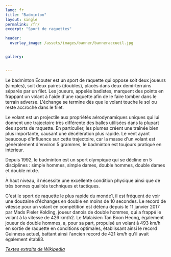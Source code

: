 ```yaml
---
lang: fr
title: "Badminton"
layout: single
permalink: /fr/
excerpt: "Sport de raquettes"

header:
  overlay_image: /assets/images/banner/banneraccueil.jpg


gallery:


---
```


Le badminton Écouter est un sport de raquette qui oppose soit deux joueurs (simples), soit deux paires (doubles), placés dans deux demi-terrains séparés par un filet. Les joueurs, appelés badistes, marquent des points en frappant un volant à l'aide d'une raquette afin de le faire tomber dans le terrain adverse. L'échange se termine dès que le volant touche le sol ou reste accroché dans le filet.  


Le volant est un projectile aux propriétés aérodynamiques uniques qui lui donnent une trajectoire très différente des balles utilisées dans la plupart des sports de raquette. En particulier, les plumes créent une traînée bien plus importante, causant une décélération plus rapide. Le vent ayant beaucoup d'influence sur cette trajectoire, car la masse d'un volant est généralement d'environ 5 grammes, le badminton est toujours pratiqué en intérieur.  


Depuis 1992, le badminton est un sport olympique qui se décline en 5 disciplines : simple hommes, simple dames, double hommes, double dames et double mixte.  


À haut niveau, il nécessite une excellente condition physique ainsi que de très bonnes qualités techniques et tactiques.  


C'est le sport de raquette le plus rapide du monde1, il est fréquent de voir une douzaine d'échanges en double en moins de 10 secondes. Le record de vitesse pour un volant en compétition est détenu depuis le 11 janvier 2017 par Mads Pieler Kolding, joueur danois de double hommes, qui a frappé le volant à la vitesse de 426 km/h2. Le Malaisien Tan Boon Heong, également joueur de double hommes, a, pour sa part, propulsé un volant à 493 km/h en sortie de raquette en conditions optimales, établissant ainsi le record Guinness actuel, battant ainsi l'ancien record de 421 km/h qu'il avait également établi3.  

[*Textes extraits de Wikipedia*](https://fr.wikipedia.org/wiki/Badminton)